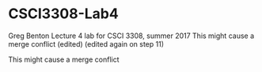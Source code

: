 # CSCI3308-Lab4
Greg Benton
Lecture 4 lab for CSCI 3308, summer 2017
This might cause a merge conflict
(edited)
(edited again on step 11)

This might cause a merge conflict
